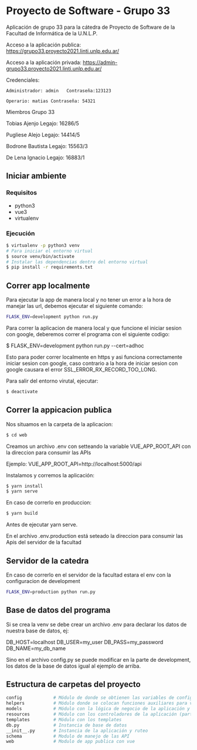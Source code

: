 # Proyecto de Software - Grupo 33

Aplicación de grupo 33 para la cátedra de Proyecto de Software de la Facultad de Informática de la U.N.L.P.

Acceso a la aplicación publica: https://grupo33.proyecto2021.linti.unlp.edu.ar/

Acceso a la aplicación privada: https://admin-grupo33.proyecto2021.linti.unlp.edu.ar/

Credenciales:

    Administrador: admin   Contraseña:123123
    
    Operario: matias Contraseña: 54321

Miembros Grupo 33

Tobias Ajenjo 
Legajo: 16286/5

Pugliese Alejo
Legajo: 14414/5

Bodrone Bautista
Legajo: 15563/3

De Lena Ignacio
Legajo: 16883/1


## Iniciar ambiente

### Requisitos

- python3
- vue3
- virtualenv

### Ejecución 

```bash
$ virtualenv -p python3 venv
# Para iniciar el entorno virtual
$ source venv/bin/activate
# Instalar las dependencias dentro del entorno virtual
$ pip install -r requirements.txt
```

## Correr app localmente

Para ejecutar la app de manera local y no tener un error a la hora de manejar las url,
debemos ejecutar el siguiente comando:

```bash
FLASK_ENV=development python run.py
```

Para correr la aplicacion de manera local y que funcione el iniciar sesion con google, deberemos 
correr el programa con el siguiente codigo:

$ FLASK_ENV=development python run.py --cert=adhoc

Esto para poder correr localmente en https y asi funciona correctamente iniciar sesion con google, caso 
contrario a la hora de iniciar sesion con google causara el error SSL_ERROR_RX_RECORD_TOO_LONG.


Para salir del entorno virutal, ejecutar:

```bash
$ deactivate
```

## Correr la appicacion publica

Nos situamos en la carpeta de la aplicacion:

```bash
$ cd web
```
Creamos un archivo .env con setteando la variable VUE_APP_ROOT_API
con la direccion para consumir las APIs

Ejemplo:
VUE_APP_ROOT_API=http://localhost:5000/api

Instalamos y corremos la aplicación:
```bash
$ yarn install
$ yarn serve
```

En caso de correrlo en produccion:

```bash
$ yarn build
```
Antes de ejecutar yarn serve.

En el archivo .env.production está seteado la direccion
para consumir las Apis del servidor de la facultad

## Servidor de la catedra

En caso de correrlo en el servidor de la facultad estara el env con la configuracion de development

```bash
FLASK_ENV=production python run.py
```

## Base de datos del programa

Si se crea la venv se debe crear un archivo .env para declarar los datos de nuestra base de datos, ej:

DB_HOST=localhost
DB_USER=my_user
DB_PASS=my_password
DB_NAME=my_db_name

Sino en el archivo config.py se puede modificar en la parte de development, los datos de la base de datos 
igual al ejemplo de arriba.


## Estructura de carpetas del proyecto

```bash
config            # Módulo de donde se obtienen las variables de configuración
helpers           # Módulo donde se colocan funciones auxiliares para varias partes del código
models            # Módulo con la lógica de negocio de la aplicación y la conexión a la base de datos
resources         # Módulo con los controladores de la aplicación (parte web)
templates         # Módulo con los templates
db.py             # Instancia de base de datos
__init__.py       # Instancia de la aplicación y ruteo
schema            # Modulo de manejo de las API
web               # Modulo de app publica con vue

```